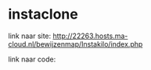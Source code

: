 # instaclone

link naar site:
http://22263.hosts.ma-cloud.nl/bewijzenmap/Instakilo/index.php

link naar code:
